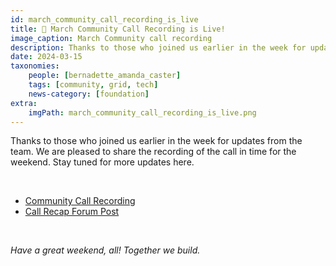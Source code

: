 ```yaml
---
id: march_community_call_recording_is_live
title: 🍿 March Community Call Recording is Live!
image_caption: March Community call recording
description: Thanks to those who joined us earlier in the week for updates from the team.
date: 2024-03-15
taxonomies:
    people: [bernadette_amanda_caster]
    tags: [community, grid, tech]
    news-category: [foundation]
extra:
    imgPath: march_community_call_recording_is_live.png
---
```


Thanks to those who joined us earlier in the week for updates from the team. We are pleased to share the recording of the call in time for the weekend. Stay tuned for more updates here.

<br/>

- [Community Call Recording](https://youtu.be/rzDvQ8FbLig)
- [Call Recap Forum Post](https://forum.threefold.io/t/march-2024-community-call-recording/4258)

<br/>

*Have a great weekend, all! Together we build.*